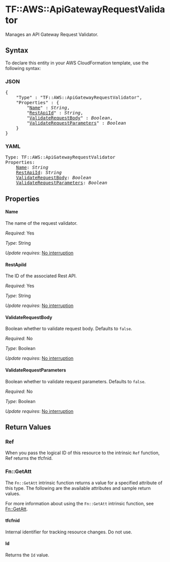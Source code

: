 # TF::AWS::ApiGatewayRequestValidator

Manages an API Gateway Request Validator.

## Syntax

To declare this entity in your AWS CloudFormation template, use the following syntax:

### JSON

<pre>
{
    "Type" : "TF::AWS::ApiGatewayRequestValidator",
    "Properties" : {
        "<a href="#name" title="Name">Name</a>" : <i>String</i>,
        "<a href="#restapiid" title="RestApiId">RestApiId</a>" : <i>String</i>,
        "<a href="#validaterequestbody" title="ValidateRequestBody">ValidateRequestBody</a>" : <i>Boolean</i>,
        "<a href="#validaterequestparameters" title="ValidateRequestParameters">ValidateRequestParameters</a>" : <i>Boolean</i>
    }
}
</pre>

### YAML

<pre>
Type: TF::AWS::ApiGatewayRequestValidator
Properties:
    <a href="#name" title="Name">Name</a>: <i>String</i>
    <a href="#restapiid" title="RestApiId">RestApiId</a>: <i>String</i>
    <a href="#validaterequestbody" title="ValidateRequestBody">ValidateRequestBody</a>: <i>Boolean</i>
    <a href="#validaterequestparameters" title="ValidateRequestParameters">ValidateRequestParameters</a>: <i>Boolean</i>
</pre>

## Properties

#### Name

The name of the request validator.

_Required_: Yes

_Type_: String

_Update requires_: [No interruption](https://docs.aws.amazon.com/AWSCloudFormation/latest/UserGuide/using-cfn-updating-stacks-update-behaviors.html#update-no-interrupt)

#### RestApiId

The ID of the associated Rest API.

_Required_: Yes

_Type_: String

_Update requires_: [No interruption](https://docs.aws.amazon.com/AWSCloudFormation/latest/UserGuide/using-cfn-updating-stacks-update-behaviors.html#update-no-interrupt)

#### ValidateRequestBody

Boolean whether to validate request body. Defaults to `false`.

_Required_: No

_Type_: Boolean

_Update requires_: [No interruption](https://docs.aws.amazon.com/AWSCloudFormation/latest/UserGuide/using-cfn-updating-stacks-update-behaviors.html#update-no-interrupt)

#### ValidateRequestParameters

Boolean whether to validate request parameters. Defaults to `false`.

_Required_: No

_Type_: Boolean

_Update requires_: [No interruption](https://docs.aws.amazon.com/AWSCloudFormation/latest/UserGuide/using-cfn-updating-stacks-update-behaviors.html#update-no-interrupt)

## Return Values

### Ref

When you pass the logical ID of this resource to the intrinsic `Ref` function, Ref returns the tfcfnid.

### Fn::GetAtt

The `Fn::GetAtt` intrinsic function returns a value for a specified attribute of this type. The following are the available attributes and sample return values.

For more information about using the `Fn::GetAtt` intrinsic function, see [Fn::GetAtt](https://docs.aws.amazon.com/AWSCloudFormation/latest/UserGuide/intrinsic-function-reference-getatt.html).

#### tfcfnid

Internal identifier for tracking resource changes. Do not use.

#### Id

Returns the <code>Id</code> value.

